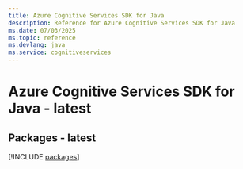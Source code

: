 ```yaml
---
title: Azure Cognitive Services SDK for Java
description: Reference for Azure Cognitive Services SDK for Java
ms.date: 07/03/2025
ms.topic: reference
ms.devlang: java
ms.service: cognitiveservices
---
```

# Azure Cognitive Services SDK for Java - latest
## Packages - latest
[!INCLUDE [packages](cognitive-services-index.md)]